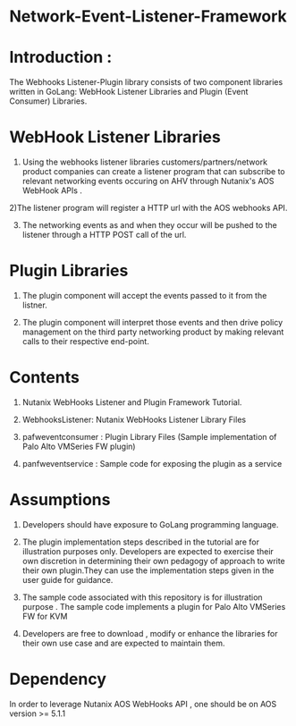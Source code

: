 # Network-Event-Listener-Framework

# Introduction : 
The Webhooks Listener-Plugin library consists of two component libraries written in GoLang: WebHook Listener Libraries and Plugin (Event Consumer) Libraries. 


# WebHook Listener Libraries

1) Using the webhooks listener libraries customers/partners/network product companies can create a listener program that can subscribe to relevant networking events occuring on AHV through Nutanix's AOS WebHook APIs . 

2)The listener program will register a HTTP url with the AOS webhooks API.

3) The networking events as and when they occur  will be pushed to the listener through a HTTP POST call of the url.

# Plugin Libraries

1) The plugin component will accept the events passed to it from the listner.

2) The plugin component will interpret those events and then drive policy management on the third party networking product by making relevant calls to their respective end-point.

# Contents

1) Nutanix WebHooks Listener and Plugin Framework Tutorial.

2) WebhooksListener: Nutanix WebHooks Listener Library Files 

3) pafweventconsumer : Plugin Library Files (Sample implementation of Palo Alto VMSeries FW plugin)

4) panfweventservice : Sample code for exposing the plugin as a service


# Assumptions

1) Developers should have exposure to GoLang programming language.

2) The plugin implementation steps described in the tutorial are for illustration purposes only. Developers are expected to exercise their own discretion in determining their own pedagogy of approach to write their own plugin.They can use the implementation steps given in the user guide for guidance.

3) The sample code associated with this repository is for illustration purpose . The sample code implements a plugin for Palo Alto VMSeries FW for KVM 

4) Developers are free to download , modify or enhance the libraries for their own use case and are expected to maintain them.


# Dependency

In order to leverage Nutanix AOS WebHooks API , one should be on AOS version >= 5.1.1

